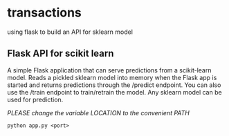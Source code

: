 # transactions
using flask to build an API for sklearn model 

## Flask API for scikit learn
A simple Flask application that can serve predictions from a scikit-learn model.
Reads a pickled sklearn model into memory when the Flask app is started and returns predictions through the /predict endpoint.
You can also use the /train endpoint to train/retrain the model. Any sklearn model can be used for prediction.

*PLEASE change the variable LOCATION to the convenient PATH* 
```
python app.py <port>
```

